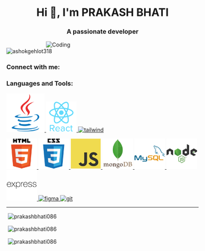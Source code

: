 
<h1 align="center">Hi 👋, I'm PRAKASH BHATI</h1>
<h3 align="center">A passionate developer</h3>

<img align="right"  width="400" alt="Coding" src="https://github.com/Ashokgehlot318/Ashokgehlot318/assets/118416828/ab8547f1-4949-4eea-a8b4-5dbe753dea1e">

<p align="left"> <img src="https://komarev.com/ghpvc/?username=ashokgehlot318&label=Profile%20views&color=0e75b6&style=flat" alt="ashokgehlot318" /> </p>

<h3 align="left">Connect with me:</h3>
<p align="left">
</p>

<h3 align="left">Languages and Tools:</h3>

   <a href="https://www.java.com" target="_blank" rel="noreferrer"> <img src="https://raw.githubusercontent.com/devicons/devicon/master/icons/java/java-original.svg" alt="java" width="100" height="100"/> </a> 
    <a href="https://reactjs.org/" target="_blank" rel="noreferrer"> <img src="https://raw.githubusercontent.com/devicons/devicon/master/icons/react/react-original-wordmark.svg" alt="react" width="80" height="80"/> </a>
<a href="https://tailwindcss.com/" target="_blank" rel="noreferrer"> <img src="https://www.vectorlogo.zone/logos/tailwindcss/tailwindcss-icon.svg" alt="tailwind" width="80" height="80"/> </a> </p>

  <a href="https://www.w3.org/html/" target="_blank" rel="noreferrer"> <img src="https://raw.githubusercontent.com/devicons/devicon/master/icons/html5/html5-original-wordmark.svg" alt="html5" width="80" height="80"/> </a>
    <a href="https://www.w3schools.com/css/" target="_blank" rel="noreferrer"> <img src="https://raw.githubusercontent.com/devicons/devicon/master/icons/css3/css3-original-wordmark.svg" alt="css3" width="80" height="80"/> </a> 
     <a href="https://developer.mozilla.org/en-US/docs/Web/JavaScript" target="_blank" rel="noreferrer"> <img src="https://raw.githubusercontent.com/devicons/devicon/master/icons/javascript/javascript-original.svg" alt="javascript" width="80" height="80"/> </a> 
  <a href="https://www.mongodb.com/" target="_blank" rel="noreferrer"> <img src="https://raw.githubusercontent.com/devicons/devicon/master/icons/mongodb/mongodb-original-wordmark.svg" alt="mongodb" width="80" height="80"/> </a> 
  <a href="https://www.mysql.com/" target="_blank" rel="noreferrer"> <img src="https://raw.githubusercontent.com/devicons/devicon/master/icons/mysql/mysql-original-wordmark.svg" alt="mysql" width="80" height="80"/> </a> 
  <a href="https://nodejs.org" target="_blank" rel="noreferrer"> <img src="https://raw.githubusercontent.com/devicons/devicon/master/icons/nodejs/nodejs-original-wordmark.svg" alt="nodejs" width="80" height="80"/> </a>
  <a href="https://expressjs.com" target="_blank" rel="noreferrer" style="bg:slate"> <img src="https://raw.githubusercontent.com/devicons/devicon/master/icons/express/express-original-wordmark.svg" alt="express" width="80" height="80"/> </a> 
  <a href="https://www.figma.com/" target="_blank" rel="noreferrer"> <img src="https://www.vectorlogo.zone/logos/figma/figma-icon.svg" alt="figma" width="80" height="80"/> </a>
  <a href="https://git-scm.com/" target="_blank" rel="noreferrer"> <img src="https://www.vectorlogo.zone/logos/git-scm/git-scm-icon.svg" alt="git" width="80" height="80"/> </a>
 
<hr>
<p>&nbsp;<img align="center"  src="https://github-readme-stats.vercel.app/api/top-langs?username=prakashbhati086&show_icons=true&locale=en&layout=compact" alt="prakashbhati086" /></p>

<p>&nbsp;<img align="center"  src="https://github-readme-stats.vercel.app/api?username=prakashbhati086&show_icons=true&locale=en" alt="prakashbhati086" /></p>

<p>&nbsp;<img align="center"  src="https://github-readme-streak-stats.herokuapp.com/?user=prakashbhati086&" alt="prakashbhati086" /></p>



